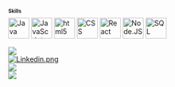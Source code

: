 <h2 style="font-size: 10px;">Skills</h2>
<div>
    <img align="center" alt ="Java" height="42px" src="https://cdn.jsdelivr.net/gh/devicons/devicon@latest/icons/java/java-original.svg" />
    <img align="center" alt="JavaScript" height="42px" src="https://cdn.jsdelivr.net/gh/devicons/devicon@latest/icons/javascript/javascript-original.svg"">
    <img align="center" alt="html5" height="42px" src="https://cdn.jsdelivr.net/gh/devicons/devicon@latest/icons/html5/html5-original.svg">
    <img align="center" alt="CSS" height="42px" src="https://cdn.jsdelivr.net/gh/devicons/devicon@latest/icons/css3/css3-original.svg">
    <img align="center" alt="React" height="42px" src="https://cdn.jsdelivr.net/gh/devicons/devicon@latest/icons/react/react-original.svg">
    <img align="center" alt="Node.JS" height="42px" src="https://cdn.jsdelivr.net/gh/devicons/devicon@latest/icons/nodejs/nodejs-original.svg" />
    <img align="center" alt ="SQL" height="42px" src="https://cdn.jsdelivr.net/gh/devicons/devicon@latest/icons/azuresqldatabase/azuresqldatabase-original.svg" />
</div>
<br>
<div>
    <a href="https://github.com/lipeoe/convoychat">
        <img  src="https://github-readme-stats.vercel.app/api/top-langs/?username=lipeoe&layout=compact&size_weight=0.5&count_weight=0.5&theme=dark">
    </a>
    <div>
        <div>        
            <a href="https://www.linkedin.com/in/felipeosantosojo/" target="_blank">
                <img alt="Linkedin.png" src="https://img.shields.io/badge/LinkedIn-0077B5?style=for-the-badge&logo=linkedin&logoColor=white">
            </a>
        </div>
        <div>        
            <a href="https://leetcode.com/u/lipeoe/">        
                <img src="https://img.shields.io/badge/-LeetCode-FFA116?style=for-the-badge&logo=LeetCode&logoColor=black">
            </a>
        </div>
        <div>
            <a href="https://www.codewars.com/users/lipeoe">
                <img src="https://img.shields.io/badge/Codewars-B1361E?style=for-the-badge&logo=Codewars&logoColor=white">
            </a>    
        </div>
    </div>
</div>

